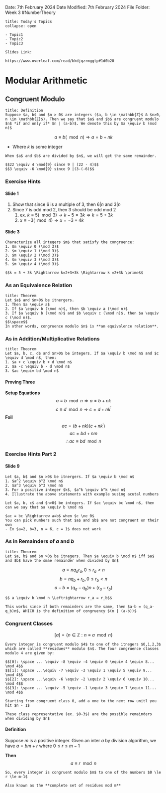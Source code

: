  Date: 7th February 2024
Date Modified: 7th February 2024
File Folder: Week 3
#NumberTheory

```ad-abstract
title: Today's Topics
collapse: open

- Topic1
- Topic2
- Topic3

```

```ad-important
Slides Link:

https://www.overleaf.com/read/bkdjqzrmggtp#1d0b20
```

# Modular Arithmetic

## Congruent Modulo

```ad-summary
title: Definition
Suppose $a, b$ and $n > 0$ are integers ($a, b \in \mathbb{Z}$ & $n>0, n \in \mathbb{Z}$). Then we say that $a$ and $b$ are congruent modulo $n$ *if and only if* $n | (a-b)$. We denote this by $a \equiv b (mod n)$
```

$$a \equiv b (\mod n) \Rightarrow a = b+nk$$
- Where $k$ is some integer

```ad-important
When $a$ and $b$ are divided by $n$, we will get the same remainder.
```


```ad-example
$$22 \equiv 4 \mod{9} since 9 | (22 - 4)$$
$$3 \equiv -6 \mod{9} since 9 |(3-(-6)$$
```

### Exercise Hints

#### Slide 1
1. Show that since 6 is a multiple of 3, then $6|n$ and $3|n$
2. Since 7 is odd mod 2, then 3 should be odd mod 2
	1. ex. $k \equiv 5(\mod 3) \rightarrow k -5=3k \Rightarrow k = 5+3k$
	2. $x \equiv -3 (\mod 4) \Rightarrow x = -3+4k$

#### Slide 3

```ad-question
Characterize all integers $m$ that satisfy the congruence:
1. $m \equiv 0 (\mod 3)$
2. $m \equiv 1 (\mod 3)$
3. $m \equiv 2 (\mod 3)$
4. $m \equiv 3 (\mod 3)$
5. $m \equiv 4 (\mod 3)$
```

```ad-example
$$k = 5 + 3k \Rightarrow k=2+3+3k \Rightarrow k =2+3k \prime$$
```

### As an Equivalence Relation

```ad-summary
title: Theorem
Let $a$ and $n>0$ be itnergers.
1. Then $a \equiv a$
2. If $a \equiv b (\mod n)$, then $b \equiv a (\mod n)$
3. If $a \equiv b (\mod n)$ and $b \equiv c (\mod n)$, then $a \equiv c (\mod n)$.
$$\space$$
In other words, congruence modulo $n$ is **an equivalence relation**.
```

### As in Addition/Multiplicative Relations

```ad-summary
title: Theorem
Let $a, b, c, d$ and $n>0$ be integers. If $a \equiv b \mod n$ and $c \equiv d \mod n$, then:
1. $a + c \equiv b + d \mod n$
2. $a -c \equiv b - d \mod n$
3. $ac \equiv bd \mod n$
```

#### Proving Three

**Setup Equations**
$$a \equiv b \mod n \Rightarrow a = b + nk$$
$$c \equiv d \mod n \Rightarrow c = d+nk^\prime$$
**Foil**
$$ac = (b+nk)(c+nk^\prime)$$
$$ac = bd + nm$$
$$\therefore ac \equiv bd \mod n$$
### Exercise Hints Part 2

#### Slide 9

```ad-question
Let $a, b$ and $n >0$ be itnergers. If $a \equiv b \mod n$
1. $a^2 \equiv b^2 \mod n$
2. $a^3 \equiv b^3 \mod n$
3. For a positive integer $k$, $a^k \equiv b^k \mod n$
4. Illustrate the above statements with example susing acutal numbers
```

```ad-question
Let $a, b, c$ and $n>0$ be integers. If $ac \equiv bc \mod n$, then can we say that $a \equiv b \mod n$
```

```ad-note
$ac = bc \Rightarrow a=b$ when $c \ne 0$
You can pick numbers such that $a$ and $b$ are not congruent on their own
- Ex $a=2, b=3, n = 6, c = 1$ does not work
```

### As in Remainders of $a$ and $b$

```ad-summary
title: Theorem
Let $a, b$ and $n >0$ be itnegers. Then $a \equiv b \mod n$ iff $a$ and $b$ have the smae remainder when divided by $n$
```

$$a = n q_a r_a, 0 \le r_a < n$$
$$b = nq_b +r_b, 0 \le r_b < n$$
$$a-b = (q_a-q_b)n + (r_a-r_b)$$
```ad-important
$$ a \equiv b \mod n \Leftrightarrow r_a = r_b$$
```

```ad-note
This works since if both remainders are the same, then $a-b = (q_a-q_b)n$, WHICH is the definition of congruency $(n | (a-b))$
```

### Congruent Classes

$$[a] = \{ n \in \mathbb{Z}: n \equiv a \mod n \}$$

```ad-example
Every integer is congruent modulo $4$ to one of the itnegers $0,1,2,3$ which are called **residues** modulo $n$. The four congruence classes modulo 4 are given by:

$$[0]: \space ... \equiv -8 \equiv -4 \equiv 0 \equiv 4 \equiv 8... \mod 4$$
$$[1]: \space ...\equiv -7 \equiv -3 \equiv 1 \equiv 5 \equiv 9... \mod 4$$
$$[2]: \space ...\equiv -6 \equiv -2 \equiv 2 \equiv 6 \equiv 10... \mod 4$$
$$[3]: \space ... \equiv -5 \equiv -1 \equiv 3 \equiv 7 \equiv 11... \mod 4$$
```

```ad-important
Starting from congruent class 0, add a one to the next row unitl you hit $n - 1$
```

```ad-note
These class representative (ex. $0-3$) are the possible remainders when dividing by $n$
```

#### Definition

Suppose $m$ is a positive integer. Given an inter $a$ by division algorithm, we have $a =bm+r$ where $0 \le r \le m-1$

**Then** $$a \equiv r \mod n$$
```ad-important
So, every integer is congruent modulo $m$ to one of the numbers $0 \le r \le m-1$
```

```ad-note
Also known as the **complete set of residues mod m**
```
























